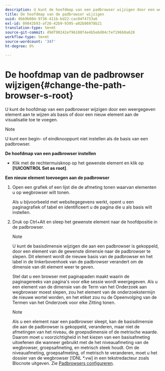```yaml
---
description: U kunt de hoofdmap van een padbrowser wijzigen door een weergegeven element aan te wijzen als basis of door een nieuw element aan de visualisatie toe te voegen.
title: De hoofdmap van de padbrowser wijzigen
uuid: 0bb9b004-9736-411b-bd22-cac04f4733a6
exl-id: 09842b93-af26-42b9-9395-a02b86978b21
translation-type: tm+mt
source-git-commit: d9df90242ef96188f4e4b5e6d04cfef196b0a628
workflow-type: tm+mt
source-wordcount: '347'
ht-degree: 0%

---
```


# De hoofdmap van de padbrowser wijzigen{#change-the-path-browser-s-root}

U kunt de hoofdmap van een padbrowser wijzigen door een weergegeven element aan te wijzen als basis of door een nieuw element aan de visualisatie toe te voegen.

>[!NOTE]
>
>U kunt een begin- of eindknooppunt niet instellen als de basis van een padbrowser.

**De hoofdmap van een padbrowser instellen**

* Klik met de rechtermuisknop op het gewenste element en klik op **[!UICONTROL Set as root]**.

**Een nieuw element toevoegen aan de padbrowser**

1. Open een grafiek of een lijst die de afmeting tonen waarvan elementen u op wegbrowser wilt tonen.

   Als u bijvoorbeeld met websitegegevens werkt, opent u een paginagrafiek of tabel en identificeert u de pagina die u als basis wilt instellen.

1. Druk op Ctrl+Alt en sleep het gewenste element naar de hoofdpositie in de padbrowser.

   >[!NOTE]
   >
   >U kunt de basisdimensie wijzigen die aan een padbrowser is gekoppeld, door een element van de gewenste dimensie naar de padbrowser te slepen. Dit element wordt de nieuwe basis van de padbrowser en het label in de linkerbovenhoek van de padbrowser verandert om de dimensie van dit element weer te geven.

   Stel dat u een browser met paginapaden maakt waarin de paginagereeks van pagina&#39;s voor elke sessie wordt weergegeven. Als u een element van de dimensie van de Term van het Onderzoek aan wegbrowser moest slepen, zou het element van de onderzoekstermijn de nieuwe wortel worden, en het etiket zou nu de Opeenvolging van de Termen van het Onderzoek voor elke Zitting tonen.

   >[!NOTE]
   >
   >Als u een element naar een padbrowser sleept, kan de basisdimensie die aan de padbrowser is gekoppeld, veranderen, maar niet de afmetingen van het niveau, de groepsdimensie of de metrische waarde. Daarom moet u voorzichtigheid in het kiezen van een basisafmeting uitoefenen die wanneer gebruikt met de het niveauafmeting van de wegbrowser, groepsafmeting, en metrisch steek houdt. Om de niveauafmeting, groepsafmeting, of metrisch te veranderen, moet u het dossier van de wegbrowser [!DNL *.vw] in een tekstredacteur zoals Blocnote uitgeven. Zie [Padbrowsers configureren](../../../../home/c-get-started/c-intf-anlys-ftrs/t-config-path-brwsr.md#task-bbb3ddaa140a414f984b697c2b8202a3).
